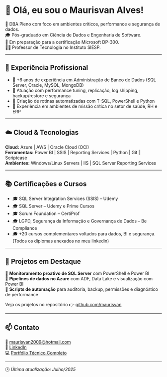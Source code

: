 # 👋 Olá, eu sou o Maurisvan Alves!

🎯 DBA Pleno com foco em ambientes críticos, performance e segurança de dados.  
🎓 Pós-graduado em Ciência de Dados e Engenharia de Software.  
📘 Em preparação para a certificação Microsoft DP-300.  
👨‍🏫 Professor de Tecnologia no Instituto SIESP.

---

## 💼 Experiência Profissional

- 🔹 +6 anos de experiência em Administração de Banco de Dados (SQL Server, Oracle, MySQL, MongoDB)
- 🔹 Atuação com performance tuning, replicação, log shipping, backup/restore e segurança
- 🔹 Criação de rotinas automatizadas com T-SQL, PowerShell e Python
- 🔹 Experiência em ambientes de missão crítica no setor de saúde, RH e ERP

---

## ☁️ Cloud & Tecnologias

**Cloud:** Azure | AWS | Oracle Cloud (OCI)  
**Ferramentas:** Power BI | SSIS | Reporting Services | Python | Git | Scriptcase  
**Ambientes:** Windows/Linux Servers | IIS | SQL Server Reporting Services

---

## 📚 Certificações e Cursos

- 🎓 SQL Server Integration Services (SSIS) – Udemy  
- 🎓 SQL Server – Udemy e Prime Cursos  
- 🎓 Scrum Foundation – CertiProf  
- 🎓 LGPD, Segurança da Informação e Governança de Dados – Be Compliance  
- 🎓 +20 cursos complementares voltados para dados, BI e segurança. (Todos os diplomas anexados no meu linkedin)

---

## 🚀 Projetos em Destaque

🔸 **Monitoramento proativo de SQL Server** com PowerShell e Power BI  
🔸 **Pipelines de dados no Azure** com ADF, Data Lake e visualização com Power BI  
🔸 **Scripts de automação** para auditoria, backup, permissões e diagnóstico de performance

Veja os projetos no repositório 👉 [github.com/maurisvan](https://github.com/maurisvan)

---

## 📫 Contato

📧 maurisvan2009@hotmail.com  
🔗 [LinkedIn](https://www.linkedin.com/in/maurisvan-alves)  
💻 [Portfólio Técnico Completo](https://github.com/maurisvan/portfolio)

---

🕒 *Última atualização: Julho/2025*
